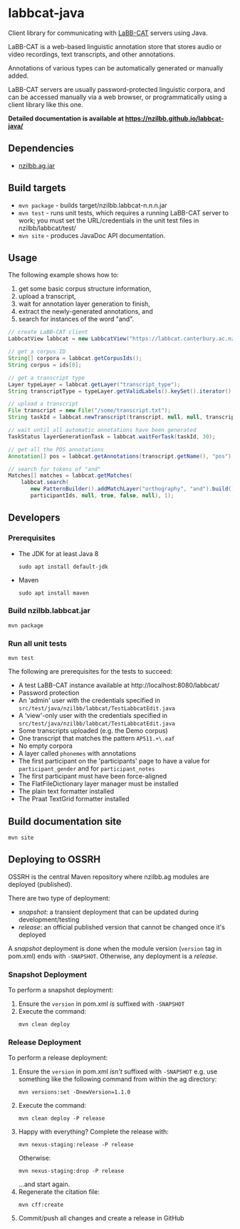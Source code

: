 # labbcat-java

Client library for communicating with [LaBB-CAT](https://labbcat.canterbury.ac.nz/)
servers using Java.

LaBB-CAT is a web-based linguistic annotation store that stores audio or video
recordings, text transcripts, and other annotations.

Annotations of various types can be automatically generated or manually added.

LaBB-CAT servers are usually password-protected linguistic corpora, and can be
accessed manually via a web browser, or programmatically using a client library like
this one.

**Detailed documentation is available at https://nzilbb.github.io/labbcat-java/**

## Dependencies

- [nzilbb.ag.jar](https://github.com/nzilbb/ag)

## Build targets

- `mvn package` - builds target/nzilbb.labbcat-n.n.n.jar
- `mvn test` - runs unit tests, which requires a running LaBB-CAT server to work; you
   must set the URL/credentials in the unit test files in nzilbb/labbcat/test/ 
- `mvn site` - produces JavaDoc API documentation.

## Usage

The following example shows how to:
1. get some basic corpus structure information,
1. upload a transcript,
1. wait for annotation layer generation to finish,
1. extract the newly-generated annotations, and
1. search for instances of the word "and".
    
```Java
// create LaBB-CAT client
LabbcatView labbcat = new LabbcatView("https://labbcat.canterbury.ac.nz", "demo", "demo");

// get a corpus ID
String[] corpora = labbcat.getCorpusIds();
String corpus = ids[0];

// get a transcript type
Layer typeLayer = labbcat.getLayer("transcript_type");
String transcriptType = typeLayer.getValidLabels().keySet().iterator().next();

// upload a transcript
File transcript = new File("/some/transcript.txt");
String taskId = labbcat.newTranscript(transcript, null, null, transcriptType, corpus, "test");

// wait until all automatic annotations have been generated
TaskStatus layerGenerationTask = labbcat.waitForTask(taskId, 30);

// get all the POS annotations
Annotation[] pos = labbcat.getAnnotations(transcript.getName(), "pos");

// search for tokens of "and"
Matches[] matches = labbcat.getMatches(
    labbcat.search(
       new PatternBuilder().addMatchLayer("orthography", "and").build(),
       participantIds, null, true, false, null), 1);
```

## Developers

### Prerequisites

* The JDK for at least Java 8
  ```
  sudo apt install default-jdk
  ```
* Maven
  ```
  sudo apt install maven
  ```

### Build nzilbb.labbcat.jar

```
mvn package
```

### Run all unit tests

```
mvn test
```

The following are prerequisites for the tests to succeed:

- A test LaBB-CAT instance available at http://localhost:8080/labbcat/
- Password protection
- An 'admin' user with the credentials specified in\
  `src/test/java/nzilbb/labbcat/TestLabbcatEdit.java`
- A 'view'-only user with the credentials specified in\
  `src/test/java/nzilbb/labbcat/TestLabbcatEdit.java`
- Some transcripts uploaded (e.g. the Demo corpus)
- One transcript that matches the pattern `AP511.+\.eaf`
- No empty corpora
- A layer called `phonemes` with annotations
- The first participant on the 'participants' page to have a value for `participant_gender`
  and for `participant_notes`
- The first participant must have been force-aligned
- The FlatFileDictionary layer manager must be installed
- The plain text formatter installed
- The Praat TextGrid formatter installed


## Build documentation site

```
mvn site
```

## Deploying to OSSRH

OSSRH is the central Maven repository where nzilbb.ag modules are deployed (published).

There are two type of deployment:

- *snapshot*: a transient deployment that can be updated during development/testing
- *release*: an official published version that cannot be changed once it's deployed

A *snapshot* deployment is done when the module version (`version` tag in pom.xml) ends with
`-SNAPSHOT`. Otherwise, any deployment is a *release*.

### Snapshot Deployment

To perform a snapshot deployment:

1. Ensure the `version` in pom.xml *is* suffixed with `-SNAPSHOT`
2. Execute the command:  
   ```
   mvn clean deploy
   ```

### Release Deployment

To perform a release deployment:

1. Ensure the `version` in pom.xml *isn't* suffixed with `-SNAPSHOT` e.g. use something
   like the following command from within the ag directory:  
   ```
   mvn versions:set -DnewVersion=1.1.0
   ```
2. Execute the command:  
   ```
   mvn clean deploy -P release
   ```
3. Happy with everything? Complete the release with:
   ```
   mvn nexus-staging:release -P release
   ```
   Otherwise:
   ```
   mvn nexus-staging:drop -P release
   ```
   ...and start again.
4. Regenerate the citation file:
   ```
   mvn cff:create
   ```
5. Commit/push all changes and create a release in GitHub
